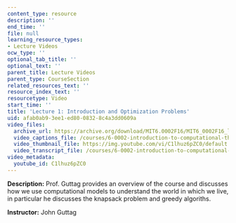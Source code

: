 ```yaml
---
content_type: resource
description: ''
end_time: ''
file: null
learning_resource_types:
- Lecture Videos
ocw_type: ''
optional_tab_title: ''
optional_text: ''
parent_title: Lecture Videos
parent_type: CourseSection
related_resources_text: ''
resource_index_text: ''
resourcetype: Video
start_time: ''
title: 'Lecture 1: Introduction and Optimization Problems'
uid: afab0ab9-3ee1-ed80-0832-8c4a3dd0609a
video_files:
  archive_url: https://archive.org/download/MIT6.0002F16/MIT6_0002F16_lec01_300k.mp4
  video_captions_file: /courses/6-0002-introduction-to-computational-thinking-and-data-science-fall-2016/663807dc409052db97795d0016d6ffe1_C1lhuz6pZC0.vtt
  video_thumbnail_file: https://img.youtube.com/vi/C1lhuz6pZC0/default.jpg
  video_transcript_file: /courses/6-0002-introduction-to-computational-thinking-and-data-science-fall-2016/1a33a68ce69d3931e73e60bf586ec7f0_C1lhuz6pZC0.pdf
video_metadata:
  youtube_id: C1lhuz6pZC0
---
```


**Description:** Prof. Guttag provides an overview of the course and discusses how we use computational models to understand the world in which we live, in particular he discusses the knapsack problem and greedy algoriths.

**Instructor:** John Guttag



